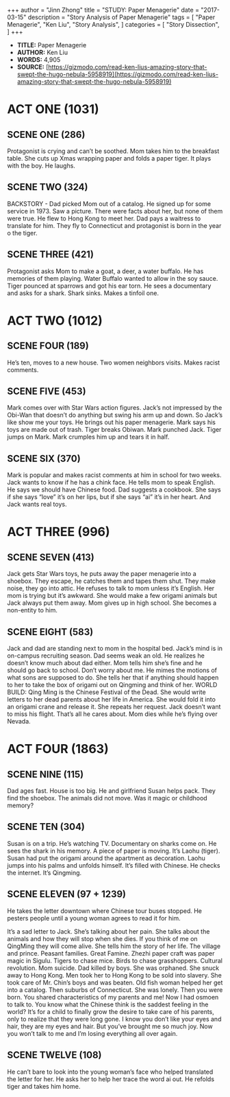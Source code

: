 +++
author = "Jinn Zhong"
title = "STUDY: Paper Menagerie"
date = "2017-03-15"
description = "Story Analysis of Paper Menagerie"
tags = [
    "Paper Menagerie",
    "Ken Liu",
    "Story Analysis",
]
categories = [
    "Story Dissection",
]
+++

* **TITLE:** Paper Menagerie
* **AUTHOR:** Ken Liu
* **WORDS:** 4,905
* **SOURCE:** [https://gizmodo.com/read-ken-lius-amazing-story-that-swept-the-hugo-nebula-5958919](https://gizmodo.com/read-ken-lius-amazing-story-that-swept-the-hugo-nebula-5958919)

# ACT ONE (1031) 

## SCENE ONE (286)
Protagonist is crying and can’t be soothed. Mom takes him to the breakfast table. She cuts up Xmas wrapping paper and folds a paper tiger. It plays with the boy. He laughs.

## SCENE TWO (324)
BACKSTORY - Dad picked Mom out of a catalog. He signed up for some service in 1973. Saw a picture. There were facts about her, but none of them were true. He flew to Hong Kong to meet her. Dad pays a waitress to translate for him. They fly to Connecticut and protagonist is born in the year o the tiger.

## SCENE THREE (421)
Protagonist asks Mom to make a goat, a deer, a water buffalo. He has memories of them playing. Water Buffalo wanted to allow in the soy sauce. Tiger pounced at sparrows and got his ear torn. He sees a documentary and asks for a shark. Shark sinks. Makes a tinfoil one.

# ACT TWO (1012)

## SCENE FOUR (189)
He’s ten, moves to a new house. Two women neighbors visits. Makes racist comments.

## SCENE FIVE (453)
Mark comes over with Star Wars action figures. Jack’s not impressed by the Obi-Wan that doesn’t do anything but swing his arm up and down. So Jack’s like show me your toys. He brings out his paper menagerie. Mark says his toys are made out of trash. Tiger breaks Obiwan. Mark punched Jack. Tiger jumps on Mark. Mark crumples him up and tears it in half.

## SCENE SIX (370)
Mark is popular and makes racist comments at him in school for two weeks. Jack wants to know if he has a chink face. He tells mom to speak English. He says we should have Chinese food. Dad suggests a cookbook. She says if she says “love” it’s on her lips, but if she says “ai” it’s in her heart. And Jack wants real toys.

# ACT THREE (996)

## SCENE SEVEN (413)
Jack gets Star Wars toys, he puts away the paper menagerie into a shoebox. They escape, he catches them and tapes them shut. They make noise, they go into attic. He refuses to talk to mom unless it’s English. Her mom is trying but it’s awkward. She would make a few origami animals but Jack always put them away. Mom gives up in high school. She becomes a non-entity to him.

## SCENE EIGHT (583)
Jack and dad are standing next to mom in the hospital bed. Jack’s mind is in on-campus recruiting season. Dad seems weak an old. He realizes he doesn’t know much about dad either. Mom tells him she’s fine and he should go back to school. Don’t worry about me. He mimes the motions of what sons are supposed to do. She tells her that if anything should happen to her to take the box of origami out on Qingming and think of her. WORLD BUILD: Qing Ming is the Chinese Festival of the Dead. She would write letters to her dead parents about her life in America. She would fold it into an origami crane and release it. She repeats her request. Jack doesn’t want to miss his flight. That’s all he cares about. Mom dies while he’s flying over Nevada.

# ACT FOUR (1863)

## SCENE NINE (115)
Dad ages fast. House is too big. He and girlfriend Susan helps pack. They find the shoebox. The animals did not move. Was it magic or childhood memory?

## SCENE TEN (304)
Susan is on a trip. He’s watching TV. Documentary on sharks come on. He sees the shark in his memory. A piece of paper is moving. It’s Laohu (tiger). Susan had put the origami around the apartment as decoration. Laohu jumps into his palms and unfolds himself. It’s filled with Chinese. He checks the internet. It’s Qingming.

## SCENE ELEVEN (97 + 1239)
He takes the letter downtown where Chinese tour buses stopped. He pesters people until a young woman agrees to read it for him.

It’s a sad letter to Jack. She’s talking about her pain. She talks about the animals and how they will stop when she dies. If you think of me on QingMing they will come alive. She tells him the story of her life. The village and prince. Peasant families. Great Famine. Zhezhi paper craft was paper magic in Sigulu. Tigers to chase mice. Birds to chase grasshoppers. Cultural revolution. Mom suicide. Dad killed by boys. She was orphaned. She snuck away to Hong Kong. Men took her to Hong Kong to be sold into slavery. She took care of Mr. Chin’s boys and was beaten. Old fish woman helped her get into  a catalog. Then suburbs of Connecticut. She was lonely. Then you were born. You shared characteristics of my parents and me! Now I had osmoen to talk to. You know what the Chinese think is the saddest feeling in the world? It’s for a child to finally grow the desire to take care of his parents, only to realize that they were long gone. I know you don’t like your eyes and hair, they are my eyes and hair. But you’ve brought me so much joy. Now you won’t talk to me and I’m losing everything all over again.

## SCENE TWELVE (108)
He can’t bare to look into the young woman’s face who helped translated the letter for her. He asks her to help her trace the word ai out. He refolds tiger and takes him home.
